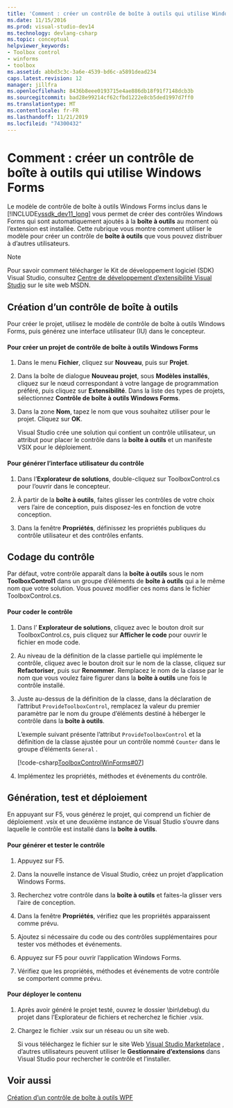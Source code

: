 ```yaml
---
title: 'Comment : créer un contrôle de boîte à outils qui utilise Windows Forms | Microsoft Docs'
ms.date: 11/15/2016
ms.prod: visual-studio-dev14
ms.technology: devlang-csharp
ms.topic: conceptual
helpviewer_keywords:
- Toolbox control
- winforms
- toolbox
ms.assetid: abbd3c3c-3a6e-4539-bd6c-a5891dead234
caps.latest.revision: 12
manager: jillfra
ms.openlocfilehash: 8436b8eee0193715e4ae886db18f91f7148dcb3b
ms.sourcegitcommit: bad28e99214cf62cfbd1222e8cb5ded1997d7ff0
ms.translationtype: MT
ms.contentlocale: fr-FR
ms.lasthandoff: 11/21/2019
ms.locfileid: "74300432"
---
```

# <a name="how-to-create-a-toolbox-control-that-uses-windows-forms"></a>Comment : créer un contrôle de boîte à outils qui utilise Windows Forms
Le modèle de contrôle de boîte à outils Windows Forms inclus dans le [!INCLUDE[vssdk_dev11_long](../includes/vssdk-dev11-long-md.md)] vous permet de créer des contrôles Windows Forms qui sont automatiquement ajoutés à la **boîte à outils** au moment où l’extension est installée. Cette rubrique vous montre comment utiliser le modèle pour créer un contrôle de **boîte à outils** que vous pouvez distribuer à d’autres utilisateurs.  
  
> [!NOTE]
> Pour savoir comment télécharger le Kit de développement logiciel (SDK) Visual Studio, consultez [Centre de développement d’extensibilité Visual Studio](https://go.microsoft.com/fwlink/?linkid=121964) sur le site web MSDN.  
  
## <a name="creating-a-toolbox-control"></a>Création d’un contrôle de boîte à outils  
 Pour créer le projet, utilisez le modèle de contrôle de boîte à outils Windows Forms, puis générez une interface utilisateur (IU) dans le concepteur.  
  
#### <a name="to-create-a-windows-forms-toolbox-control-project"></a>Pour créer un projet de contrôle de boîte à outils Windows Forms  
  
1. Dans le menu **Fichier**, cliquez sur **Nouveau**, puis sur **Projet**.  
  
2. Dans la boîte de dialogue **Nouveau projet**, sous **Modèles installés**, cliquez sur le nœud correspondant à votre langage de programmation préféré, puis cliquez sur **Extensibilité**. Dans la liste des types de projets, sélectionnez **Contrôle de boîte à outils Windows Forms**.  
  
3. Dans la zone **Nom**, tapez le nom que vous souhaitez utiliser pour le projet. Cliquez sur **OK**.  
  
     Visual Studio crée une solution qui contient un contrôle utilisateur, un attribut pour placer le contrôle dans la **boîte à outils** et un manifeste VSIX pour le déploiement.  
  
#### <a name="to-build-the-control-ui"></a>Pour générer l’interface utilisateur du contrôle  
  
1. Dans l’**Explorateur de solutions**, double-cliquez sur ToolboxControl.cs pour l’ouvrir dans le concepteur.  
  
2. À partir de la **boîte à outils**, faites glisser les contrôles de votre choix vers l’aire de conception, puis disposez-les en fonction de votre conception.  
  
3. Dans la fenêtre **Propriétés**, définissez les propriétés publiques du contrôle utilisateur et des contrôles enfants.  
  
## <a name="coding-the-control"></a>Codage du contrôle  
 Par défaut, votre contrôle apparaît dans la **boîte à outils** sous le nom **ToolboxControl1** dans un groupe d’éléments de **boîte à outils** qui a le même nom que votre solution. Vous pouvez modifier ces noms dans le fichier ToolboxControl.cs.  
  
#### <a name="to-code-the-control"></a>Pour coder le contrôle  
  
1. Dans l’ **Explorateur de solutions**, cliquez avec le bouton droit sur ToolboxControl.cs, puis cliquez sur **Afficher le code** pour ouvrir le fichier en mode code.  
  
2. Au niveau de la définition de la classe partielle qui implémente le contrôle, cliquez avec le bouton droit sur le nom de la classe, cliquez sur **Refactoriser**, puis sur **Renommer**. Remplacez le nom de la classe par le nom que vous voulez faire figurer dans la **boîte à outils** une fois le contrôle installé.  
  
3. Juste au-dessus de la définition de la classe, dans la déclaration de l’attribut `ProvideToolboxControl`, remplacez la valeur du premier paramètre par le nom du groupe d’éléments destiné à héberger le contrôle dans la **boîte à outils**.  
  
     L’exemple suivant présente l’attribut `ProvideToolboxControl` et la définition de la classe ajustée pour un contrôle nommé `Counter` dans le groupe d’éléments `General` .  
  
     [!code-csharp[ToolboxControlWinForms#07](../snippets/csharp/VS_Snippets_VSSDK/toolboxcontrolwinforms/cs/toolboxcontrol.cs#07)]  
  
4. Implémentez les propriétés, méthodes et événements du contrôle.  
  
## <a name="building-testing-and-deployment"></a>Génération, test et déploiement  
 En appuyant sur F5, vous générez le projet, qui comprend un fichier de déploiement .vsix et une deuxième instance de Visual Studio s’ouvre dans laquelle le contrôle est installé dans la **boîte à outils**.  
  
#### <a name="to-build-and-test-the-control"></a>Pour générer et tester le contrôle  
  
1. Appuyez sur F5.  
  
2. Dans la nouvelle instance de Visual Studio, créez un projet d’application Windows Forms.  
  
3. Recherchez votre contrôle dans la **boîte à outils** et faites-la glisser vers l’aire de conception.  
  
4. Dans la fenêtre **Propriétés**, vérifiez que les propriétés apparaissent comme prévu.  
  
5. Ajoutez si nécessaire du code ou des contrôles supplémentaires pour tester vos méthodes et événements.  
  
6. Appuyez sur F5 pour ouvrir l’application Windows Forms.  
  
7. Vérifiez que les propriétés, méthodes et événements de votre contrôle se comportent comme prévu.  
  
#### <a name="to-deploy-the-control"></a>Pour déployer le contenu  
  
1. Après avoir généré le projet testé, ouvrez le dossier \bin\debug\ du projet dans l’Explorateur de fichiers et recherchez le fichier .vsix.  
  
2. Chargez le fichier .vsix sur un réseau ou un site web.  
  
     Si vous téléchargez le fichier sur le site Web [Visual Studio Marketplace](https://marketplace.visualstudio.com/) , d’autres utilisateurs peuvent utiliser le **Gestionnaire d’extensions** dans Visual Studio pour rechercher le contrôle et l’installer.  
  
## <a name="see-also"></a>Voir aussi  
 [Création d’un contrôle de boîte à outils WPF](../extensibility/creating-a-wpf-toolbox-control.md)